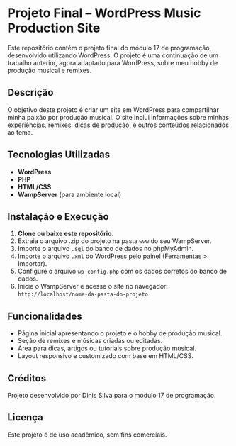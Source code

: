 # Projeto Final – WordPress Music Production Site

Este repositório contém o projeto final do módulo 17 de programação, desenvolvido utilizando WordPress. O projeto é uma continuação de um trabalho anterior, agora adaptado para WordPress, sobre meu hobby de produção musical e remixes.

## Descrição

O objetivo deste projeto é criar um site em WordPress para compartilhar minha paixão por produção musical. O site inclui informações sobre minhas experiências, remixes, dicas de produção, e outros conteúdos relacionados ao tema.

## Tecnologias Utilizadas

- **WordPress**
- **PHP**
- **HTML/CSS**
- **WampServer** (para ambiente local)

## Instalação e Execução

1. **Clone ou baixe este repositório.**
2. Extraia o arquivo .zip do projeto na pasta `www` do seu WampServer.
3. Importe o arquivo `.sql` do banco de dados no phpMyAdmin.
4. Importe o arquivo `.xml` do WordPress pelo painel (Ferramentas > Importar).
5. Configure o arquivo `wp-config.php` com os dados corretos do banco de dados.
6. Inicie o WampServer e acesse o site no navegador:  
   `http://localhost/nome-da-pasta-do-projeto`

## Funcionalidades

- Página inicial apresentando o projeto e o hobby de produção musical.
- Seção de remixes e músicas criadas ou editadas.
- Área para dicas, artigos ou tutoriais sobre produção musical.
- Layout responsivo e customizado com base em HTML/CSS.

## Créditos

Projeto desenvolvido por Dinis Silva para o módulo 17 de programação.

## Licença

Este projeto é de uso acadêmico, sem fins comerciais.
